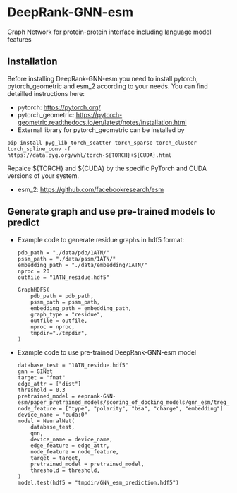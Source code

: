 # DeepRank-GNN-esm
Graph Network for protein-protein interface including language model features

## Installation
Before installing DeepRank-GNN-esm you need to install pytorch, pytorch_geometric and esm_2 according to your needs. You can find detailled instructions here:
  * pytorch: https://pytorch.org/
  * pytorch_geometric: https://pytorch-geometric.readthedocs.io/en/latest/notes/installation.html
  * External library for pytorch_geometric can be installed by 
  ```
  pip install pyg_lib torch_scatter torch_sparse torch_cluster torch_spline_conv -f https://data.pyg.org/whl/torch-${TORCH}+${CUDA}.html
  ```
  Repalce ${TORCH} and ${CUDA} by the specific PyTorch and CUDA versions of your system. 

  * esm_2: https://github.com/facebookresearch/esm

## Generate graph and use pre-trained models to predict
  * Example code to generate residue graphs in hdf5 format:
    ```
    pdb_path = "./data/pdb/1ATN/"
    pssm_path = "./data/pssm/1ATN/"
    embedding_path = "./data/embedding/1ATN/"
    nproc = 20
    outfile = "1ATN_residue.hdf5"

    GraphHDF5(
        pdb_path = pdb_path,
        pssm_path = pssm_path,
        embedding_path = embedding_path,
        graph_type = "residue",
        outfile = outfile,
        nproc = nproc,
        tmpdir="./tmpdir",
    )
    ```
  * Example code to use pre-trained DeepRank-GNN-esm model
    ```
    database_test = "1ATN_residue.hdf5"
    gnn = GINet
    target = "fnat"
    edge_attr = ["dist"]
    threshold = 0.3
    pretrained_model = eeprank-GNN-esm/paper_pretrained_models/scoring_of_docking_models/gnn_esm/treg_yfnat_b64_e20_lr0.001_foldall_esm.pth.tar
    node_feature = ["type", "polarity", "bsa", "charge", "embedding"]
    device_name = "cuda:0"
    model = NeuralNet(
        database_test,
        gnn,
        device_name = device_name,
        edge_feature = edge_attr,
        node_feature = node_feature,
        target = target,
        pretrained_model = pretrained_model,
        threshold = threshold,
    )
    model.test(hdf5 = "tmpdir/GNN_esm_prediction.hdf5")
    ```

  

